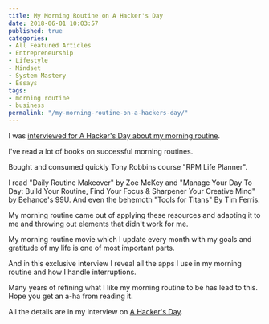 ```yaml
---
title: My Morning Routine on A Hacker's Day
date: 2018-06-01 10:03:57
published: true
categories:
- All Featured Articles
- Entrepreneurship
- Lifestyle
- Mindset
- System Mastery
- Essays
tags:
- morning routine
- business
permalink: "/my-morning-routine-on-a-hackers-day/"
---
```

<p>I was <a href="https://ahackersday.com/interviews/chris-sherrod-from-blisslifepress/">interviewed for A Hacker's Day about my morning routine</a>.</p>
<p>I've read a lot of books on successful morning routines.</p>
<p>Bought and consumed quickly Tony Robbins course "RPM Life Planner".</p>
<p>I read "Daily Routine Makeover" by Zoe McKey and "Manage Your Day To Day: Build Your Routine, Find Your Focus &amp; Sharpener Your Creative Mind" by Behance's 99U. And even the behemoth "Tools for Titans" By Tim Ferris.</p>
<p>My morning routine came out of applying these resources and adapting it to me and throwing out elements that didn't work for me.</p>
<p>My morning routine movie which I update every month with my goals and gratitude of my life is one of most important parts.</p>
<p>And in this exclusive interview I reveal all the apps I use in my morning routine and how I handle interruptions.</p>
<p>Many years of refining what I like my morning routine to be has lead to this. Hope you get an a-ha from reading it.</p>
<p>All the details are in my interview on <a href="https://ahackersday.com/interviews/chris-sherrod-from-blisslifepress/">A Hacker's Day</a>.</p>
